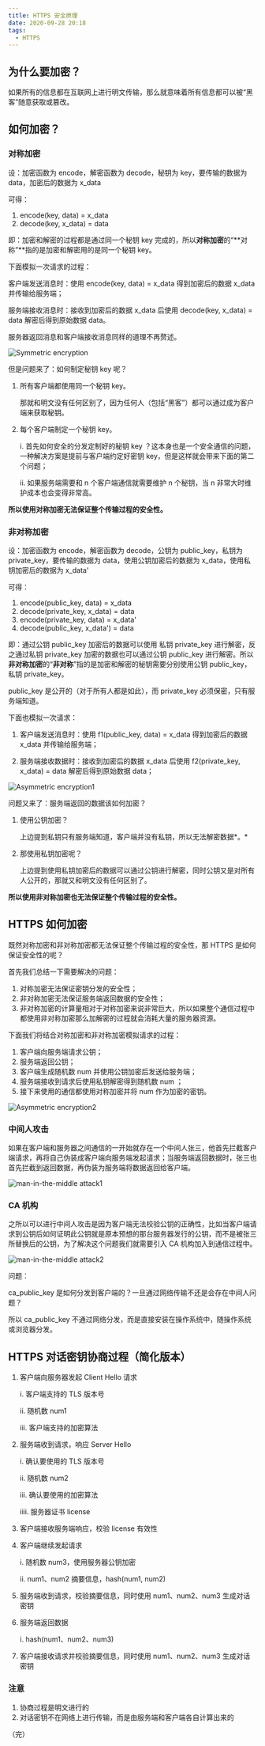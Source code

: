 ```yaml
---
title: HTTPS 安全原理
date: 2020-09-28 20:18
tags:
  - HTTPS
---
```


## 为什么要加密？

如果所有的信息都在互联网上进行明文传输，那么就意味着所有信息都可以被“黑客”随意获取或篡改。

## 如何加密？

### 对称加密

设：加密函数为 encode，解密函数为 decode，秘钥为 key，要传输的数据为 data，加密后的数据为 x_data

可得：

1. encode(key, data) = x_data
2. decode(key, x_data) = data

即：加密和解密的过程都是通过同一个秘钥 key 完成的，所以**对称加密**的“**对称”**指的是加密和解密用的是同一个秘钥 key。

下面模拟一次请求的过程：

客户端发送消息时：使用 encode(key, data) = x_data 得到加密后的数据 x_data 并传输给服务端；

服务端接收消息时：接收到加密后的数据 x_data 后使用 decode(key, x_data) = data 解密后得到原始数据 data。

服务器返回消息和客户端接收消息同样的道理不再赘述。

![Symmetric encryption](symmetric-encryption.png)

但是问题来了：如何制定秘钥 key 呢？

1. 所有客户端都使用同一个秘钥 key。

    那就和明文没有任何区别了，因为任何人（包括“黑客”）都可以通过成为客户端来获取秘钥。

2. 每个客户端制定一个秘钥 key。

    i. 首先如何安全的分发定制好的秘钥 key ？这本身也是一个安全通信的问题，一种解决方案是提前与客户端约定好密钥 key，但是这样就会带来下面的第二个问题；

    ii. 如果服务端需要和 n 个客户端通信就需要维护 n 个秘钥，当 n 非常大时维护成本也会变得非常高。

**所以使用对称加密无法保证整个传输过程的安全性。**

### 非对称加密

设：加密函数为 encode，解密函数为 decode，公钥为 public_key，私钥为 private_key，要传输的数据为 data，使用公钥加密后的数据为 x_data，使用私钥加密后的数据为 x_data'

可得：

1. encode(public_key, data) = x_data
2. decode(private_key, x_data) = data
3. encode(private_key, data) = x_data'
4. decode(public_key, x_data') = data

即：通过公钥 public_key 加密后的数据可以使用 私钥 private_key 进行解密，反之通过私钥 private_key 加密的数据也可以通过公钥 public_key 进行解密。所以**非对称加密**的“**非对称**”指的是加密和解密的秘钥需要分别使用公钥 public_key，私钥 private_key。

public_key 是公开的（对于所有人都是如此），而 private_key 必须保密，只有服务端知道。

下面也模拟一次请求：

1. 客户端发送消息时：使用 f1(public_key, data) = x_data 得到加密后的数据 x_data 并传输给服务端；

2. 服务端接收数据时：接收到加密后的数据 x_data 后使用 f2(private_key, x_data) = data 解密后得到原始数据 data；

![Asymmetric encryption1](asymmetric-encryption1.png)

问题又来了：服务端返回的数据该如何加密？

1. 使用公钥加密？

    上边提到私钥只有服务端知道，客户端并没有私钥，所以无法解密数据*。*

2. 那使用私钥加密呢？

    上边提到使用私钥加密后的数据可以通过公钥进行解密，同时公钥又是对所有人公开的，那就又和明文没有任何区别了。

**所以使用非对称加密也无法保证整个传输过程的安全性。**

## HTTPS 如何加密

既然对称加密和非对称加密都无法保证整个传输过程的安全性，那 HTTPS 是如何保证安全性的呢？

首先我们总结一下需要解决的问题：

1. 对称加密无法保证密钥分发的安全性；
2. 非对称加密无法保证服务端返回数据的安全性；
3. 非对称加密的计算量相对于对称加密来说非常巨大，所以如果整个通信过程中都使用非对称加密那么加解密的过程就会消耗大量的服务器资源。

下面我们将结合对称加密和非对称加密模拟请求的过程：

1. 客户端向服务端请求公钥；
2. 服务端返回公钥；
3. 客户端生成随机数 num 并使用公钥加密后发送给服务端；
4. 服务端接收到请求后使用私钥解密得到随机数 num ；
5. 接下来使用的通信都使用对称加密并将 num 作为加密的密钥。

![Asymmetric encryption2](asymmetric-encryption2.png)

### 中间人攻击

如果在客户端和服务器之间通信的一开始就存在一个中间人张三，他首先拦截客户端请求，再将自己伪装成客户端向服务端发起请求；当服务端返回数据时，张三也首先拦截到返回数据，再伪装为服务端将数据返回给客户端。

![man-in-the-middle attack1](man-in-the-middle-attack1.png)

### CA 机构

之所以可以进行中间人攻击是因为客户端无法校验公钥的正确性，比如当客户端请求到公钥后如何证明此公钥就是原本预想的那台服务器发行的公钥，而不是被张三所替换后的公钥，为了解决这个问题我们就需要引入 CA 机构加入到通信过程中。

![man-in-the-middle attack2](man-in-the-middle-attack2.png)

问题：

ca_public_key 是如何分发到客户端的？一旦通过网络传输不还是会存在中间人问题？

所以 ca_public_key 不通过网络分发，而是直接安装在操作系统中，随操作系统或浏览器分发。

## HTTPS 对话密钥协商过程（简化版本）

1. 客户端向服务器发起 Client Hello 请求

    i. 客户端支持的 TLS 版本号

    ii. 随机数 num1

    iii. 客户端支持的加密算法

2. 服务端收到请求，响应 Server Hello

    i. 确认要使用的 TLS 版本号

    ii. 随机数 num2

    iii. 确认要使用的加密算法

    iiii. 服务器证书 license

3. 客户端接收服务端响应，校验 license 有效性

4. 客户端继续发起请求

    i. 随机数 num3，使用服务器公钥加密

    ii. num1、num2 摘要信息，hash(num1, num2)

5. 服务端收到请求，校验摘要信息，同时使用 num1、num2、num3 生成对话密钥

6. 服务端返回数据

    i. hash(num1、num2、num3)

7. 客户端接收请求并校验摘要信息，同时使用 num1、num2、num3 生成对话密钥

### 注意

1. 协商过程是明文进行的
2. 对话密钥不在网络上进行传输，而是由服务端和客户端各自计算出来的

（完）
